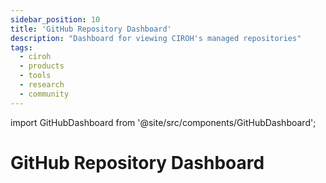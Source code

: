 ```yaml
---
sidebar_position: 10
title: 'GitHub Repository Dashboard'
description: "Dashboard for viewing CIROH's managed repositories"
tags:
  - ciroh
  - products
  - tools
  - research
  - community
---
```


import GitHubDashboard from '@site/src/components/GitHubDashboard';

# GitHub Repository Dashboard

<GitHubDashboard />